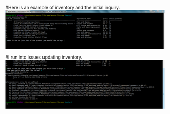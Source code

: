 #Here is an example of inventory and the initial inquiry.
![Screenshot1](./images/ss1.png)

#I run into issues updating inventory.
![Screenshot2](./images/ss2.png)

